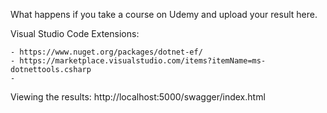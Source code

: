 What happens if you take a course on Udemy and upload your result here.

Visual Studio Code Extensions:

    - https://www.nuget.org/packages/dotnet-ef/
    - https://marketplace.visualstudio.com/items?itemName=ms-dotnettools.csharp
    -

Viewing the results:
  http://localhost:5000/swagger/index.html
